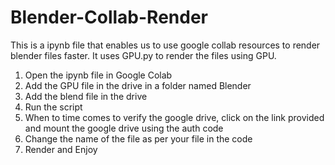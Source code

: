 # Blender-Collab-Render
This is a ipynb file that enables us to use google collab resources to render blender files faster. It uses GPU.py to render the files using GPU.


1. Open the ipynb file in Google Colab
2. Add the GPU file in the drive in a folder named Blender
3. Add the blend file in the drive
4. Run the script
5. When to time comes to verify the google drive, click on the link provided and mount the google drive using the auth code
6. Change the name of the file as per your file in the code
7. Render and Enjoy
